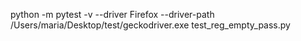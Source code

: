 python -m pytest -v --driver Firefox --driver-path /Users/maria/Desktop/test/geckodriver.exe  test_reg_empty_pass.py
